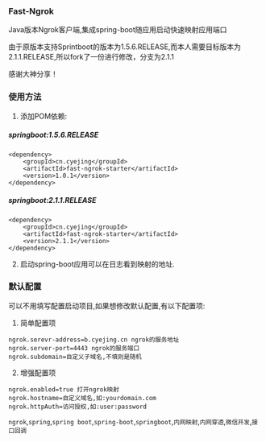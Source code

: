 ### Fast-Ngrok

Java版本Ngrok客户端,集成spring-boot随应用启动快速映射应用端口

由于原版本支持Sprintboot的版本为1.5.6.RELEASE,而本人需要目标版本为2.1.1.RELEASE,所以fork了一份进行修改，分支为2.1.1

感谢大神分享！

### 使用方法

1. 添加POM依赖: 


##### springboot:1.5.6.RELEASE
```
<dependency>
    <groupId>cn.cyejing</groupId>
    <artifactId>fast-ngrok-starter</artifactId>
    <version>1.0.1</version>
</dependency>
```

##### springboot:2.1.1.RELEASE
```
<dependency>
    <groupId>cn.cyejing</groupId>
    <artifactId>fast-ngrok-starter</artifactId>
    <version>2.1.1</version>
</dependency>
```

2. 启动spring-boot应用可以在日志看到映射的地址.

### 默认配置
可以不用填写配置启动项目,如果想修改默认配置,有以下配置项:
1. 简单配置项
```
ngrok.serevr-address=b.cyejing.cn ngrok的服务地址
ngrok.server-port=4443 ngrok的服务端口
ngrok.subdomain=自定义子域名,不填则是随机
```
2. 增强配置项
```
ngrok.enabled=true 打开ngrok映射
ngrok.hostname=自定义域名,如:yourdomain.com
ngrok.httpAuth=访问授权,如:user:password
```

``ngrok``,``spring``,``spring boot``,``spring-boot``,``springboot``,``内网映射``,``内网穿透``,``微信开发``,``接口回调``